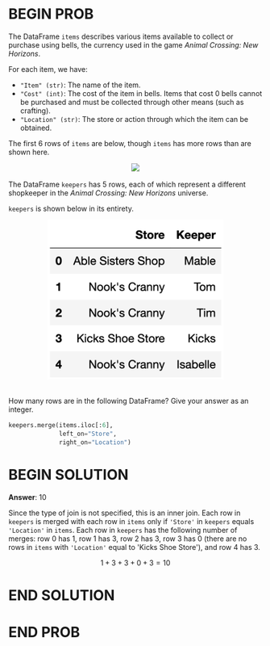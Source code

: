 # BEGIN PROB

The DataFrame `items` describes various items available to collect or purchase using bells, the currency used in the game _Animal Crossing: New Horizons_.

For each item, we have:

- `"Item" (str)`: The name of the item.
- `"Cost" (int)`: The cost of the item in bells. Items that cost 0 bells cannot be purchased and must be collected through other means (such as crafting).
- `"Location" (str)`: The store or action through which the item can be obtained.


The first 6 rows of `items` are below, though `items` has more rows than are shown here.

<center><img src="../assets/images/disc04_new/items.png" width=500></center>


The DataFrame `keepers` has 5 rows, each of which represent a different
shopkeeper in the *Animal Crossing: New Horizons* universe.

`keepers` is shown below in its entirety.

<center><img src="../../assets/images/disc04_new/keepers1.png" width=350></center>

<br>

How many rows are in the following DataFrame? Give your answer as an
integer.

```py
keepers.merge(items.iloc[:6], 
              left_on="Store", 
              right_on="Location")
```

# BEGIN SOLUTION

**Answer**: 10

Since the type of join is not specified, this is an inner join. Each row in `keepers` is merged with each row in `items` only if `'Store'` in `keepers` equals `'Location'` in `items`. Each row in `keepers` has the following number of merges: row 0 has 1, row 1 has 3, row 2 has 3, row 3 has 0 (there are no rows in `items` with `'Location'` equal to 'Kicks Shoe Store'), and row 4 has 3. 

$$1 + 3 + 3 + 0 + 3 = 10$$

# END SOLUTION

# END PROB